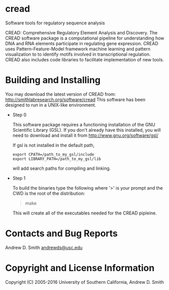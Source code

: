 # cread

Software tools for regulatory sequence analysis

CREAD: Comprehensive Regulatory Element Analysis and Discovery.
The CREAD software package is a computational pipeline for understanding
how DNA and RNA elements participate in regulating gene expression.
CREAD uses Pattern-Feature-Model framework machine learning and pattern 
visualization to to identify motifs involved in transcriptional
regulation. CREAD also includes code libraries to facilitate
implementation of new tools. 

Building and Installing
=======================

You may download the latest version of CREAD from: http://smithlabresearch.org/software/cread
This software has been designed to run in a UNIX-like environment.

* Step 0

  This software package requires a functioning installation of the GNU
  Scientific Library (GSL). If you don't already have this installed, you
  will need to download and install it from http://www.gnu.org/software/gsl/

  If gsl is not installed in the default path,
  ```
  export CPATH=/path_to_my_gsl/include
  export LIBRARY_PATH=/path_to_my_gsl/lib
  ```
  will add search paths for compiling and linking.

* Step 1
  
  To build the binaries type the following where '>' is your prompt and the CWD is the root of the distribution:
	
	> make

  This will create all of the executables needed for the CREAD pipleine.

Contacts and Bug Reports
========================

Andrew D. Smith
andrewds@usc.edu

Copyright and License Information
=================================

Copyright (C) 2005-2016
University of Southern California,
Andrew D. Smith
